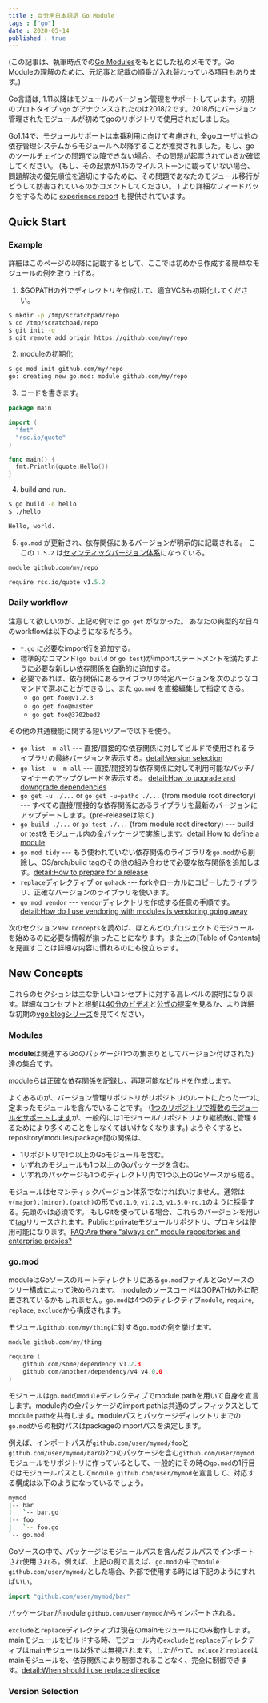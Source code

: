 ```yaml
---
title : 自分用日本語訳 Go Module
tags : ["go"]
date : 2020-05-14
published : true
---
```


(この記事は、執筆時点での[Go Modules](https://github.com/golang/go/wiki/Modules)をもとにした私のメモです。Go Moduleの理解のために、元記事と記載の順番が入れ替わっている項目もあります。)

<!--more-->

Go言語は, 1.11以降はモジュールのバージョン管理をサポートしています。初期のプロトタイプ `vgo` がアナウンスされたのは2018/2です。2018/5にバージョン管理されたモジュールが初めてgoのリポジトリで使用されだしました。

Go1.14で、モジュールサポートは本番利用に向けて考慮され, 全goユーザは他の依存管理システムからモジュールへ以降することが推奨されました。もし、goのツールチェインの問題で以降できない場合、その問題が起票されているか確認してください。
(もし、その起票が1.15のマイルストーンに載っていない場合、問題解決の優先順位を適切にするために、その問題であなたのモジュール移行がどうして妨害されているのかコメントしてください。 ) より詳細なフィードバックをするために [experience report](https://github.com/golang/go/wiki/ExperienceReports) も提供されています。


## Quick Start

### Example

詳細はこのページの以降に記載するとして、ここでは初めから作成する簡単なモジュールの例を取り上げる。

1. $GOPATHの外でディレクトリを作成して、適宜VCSも初期化してください。

```bash
$ mkdir -p /tmp/scratchpad/repo
$ cd /tmp/scratchpad/repo
$ git init -q
$ git remote add origin https://github.com/my/repo
```

2. moduleの初期化

```bash
$ go mod init github.com/my/repo
go: creating new go.mod: module github.com/my/repo
```

3. コードを書きます。

```go:hello.go
package main

import (
  "fmt"
  "rsc.io/quote"
)

func main() {
  fmt.Println(quote.Hello())
}
```

4. build and run.

```bash
$ go build -o hello
$ ./hello

Hello, world.
```

5. `go.mod` が更新され、依存関係にあるバージョンが明示的に記載される。 ここの `1.5.2` は[セマンティックバージョン体系](https://semver.org/)になっている。


```go:go.mod
module github.com/my/repo

require rsc.io/quote v1.5.2
```


### Daily workflow

注意して欲しいのが、上記の例では `go get` がなかった。
あなたの典型的な日々のworkflowは以下のようになるだろう。

- `*.go` に必要なimport行を追加する。
- 標準的なコマンド(`go build` or `go test`)がimportステートメントを満たすように必要な新しい依存関係を自動的に追加する。
- 必要であれば、依存関係にあるライブラリの特定バージョンを次のようなコマンドで選ぶことができるし、また `go.mod` を直接編集して指定できる。
  - `go get foo@v1.2.3`
  - `go get foo@master`
  - `go get foo@3702bed2`


その他の共通機能に関する短いツアーで以下を使う。

- `go list -m all` --- 直接/間接的な依存関係に対してビルドで使用されるライブラリの最終バージョンを表示する。[detail:Version selection](https://github.com/golang/go/wiki/Modules#version-selection)
- `go list -u -m all` --- 直接/間接的な依存関係に対して利用可能なパッチ/マイナーのアップグレードを表示する。 [detail:How to upgrade and downgrade dependencies](https://github.com/golang/go/wiki/Modules#how-to-upgrade-and-downgrade-dependencies)
- `go get -u ./...` or `go get -u=pathc ./...` (from module root directory) --- すべての直接/間接的な依存関係にあるライブラリを最新のバージョンにアップデートします。(pre-releaseは除く)
- `go build ./...` or `go test ./...` (from  module root directory) --- build or testをモジュール内の全パッケージで実施します。[detail:How to define a module](https://github.com/golang/go/wiki/Modules#how-to-define-a-module)
- `go mod tidy` --- もう使われていない依存関係のライブラリを`go.mod`から削除し、OS/arch/build tagのその他の組み合わせで必要な依存関係を追加します。[detail:How to prepare for a release](https://github.com/golang/go/wiki/Modules#how-to-prepare-for-a-release)
- `replace`ディレクティブ or `gohack` --- forkやローカルにコピーしたライブラリ、正確なバージョンのライブラリを使います。
- `go mod vendor` --- `vendor`ディレクトリを作成する任意の手順です。[detail:How do I use vendoring with modules is vendoring going away](https://github.com/golang/go/wiki/Modules#how-do-i-use-vendoring-with-modules-is-vendoring-going-away)


次のセクション`New Concepts`を読めば、ほとんどのプロジェクトでモジュールを始めるのに必要な情報が揃ったことになります。また上の[Table of Contents]を見直すことは詳細な内容に慣れるのにも役立ちます。


## New Concepts

これらのセクションは主な新しいコンセプトに対する高レベルの説明になります。詳細なコンセプトと根拠は[40分のビデオ](https://www.youtube.com/watch?v=F8nrpe0XWRg&list=PLq2Nv-Sh8EbbIjQgDzapOFeVfv5bGOoPE&index=3&t=0s)と[公式の提案](https://golang.org/design/24301-versioned-go)を見るか、より詳細な初期の[vgo blogシリーズ](https://research.swtch.com/vgo)を見てください。


### Modules

**module**は関連するGoのパッケージ(1つの集まりとしてバージョン付けされた)達の集合です。

moduleらは正確な依存関係を記録し、再現可能なビルドを作成します。

よくあるのが、バージョン管理リポジトリがリポジトリのルートにたった一つに定まったモジュールを含んでいることです。
([1つのリポジトリで複数のモジュールをサポートします](https://github.com/golang/go/wiki/Modules#faqs--multi-module-repositories)が、一般的には1モジュール/リポジトリより継続敵に管理するためにより多くのことをしなくてはいけなくなります。)
ようやくすると、repository/modules/package間の関係は、

- 1リポジトリで1つ以上のGoモジュールを含む。
- いずれのモジュールも1つ以上のGoパッケージを含む。
- いずれのパッケージも1つのディレクトリ内で1つ以上のGoソースから成る。

モジュールはセマンティックバージョン体系でなければいけません。通常は`v(major).(minor).(patch)`の形で`v0.1.0`, `v1.2.3`, `v1.5.0-rc.1`のように採番する。先頭の`v`は必須です。
もしGitを使っている場合、これらのバージョンを用いて[tag](https://git-scm.com/book/en/v2/Git-Basics-Tagging)リリースされます。Publicとprivateモジュールリポジトリ、プロキシは使用可能になります。[FAQ:Are there "always on" module repositories and enterprise proxies?](https://github.com/golang/go/wiki/Modules#are-there-always-on-module-repositories-and-enterprise-proxies)

### go.mod

moduleはGoソースのルートディレクトリにある`go.mod`ファイルとGoソースのツリー構成によって決められます。
moduleのソースコードはGOPATHの外に配置されているかもしれません。`go.mod`は4つのディレクティブ`module`, `require`, `replace`, `exclude`から構成されます。

モジュール`github.com/my/thing`に対する`go.mod`の例を挙げます。

```go
module github.com/my/thing

require (
    github.com/some/dependency v1.2.3
    github.com/another/dependency/v4 v4.0.0
)
```

モジュールは`go.mod`の`module`ディレクティブでmodule pathを用いて自身を宣言します。module内の全パッケージのimport pathは共通のプレフィックスとしてmodule pathを共有します。moduleパスとパッケージディレクトリまでの`go.mod`からの相対パスはpackageのimportパスを決定します。

例えば、インポートパスが`github.com/user/mymod/foo`と`github.com/user/mymod/bar`の2つのパッケージを含む`github.com/user/mymod`モジュールをリポジトリに作っているとして、一般的にその時の`go.mod`の1行目ではモジュールパスとして`module github.com/user/mymod`を宣言して、対応する構成は以下のようになっているでしょう。

```bash
mymod
|-- bar
|   `-- bar.go
|-- foo
|   `-- foo.go
`-- go.mod
```

Goソースの中で、パッケージはモジュールパスを含んだフルパスでインポートされ使用される。例えば、上記の例で言えば、`go.mod`の中で`module github.com/user/mymod/`とした場合、外部で使用する時には下記のようにすればいい。

```go
import "github.com/user/mymod/bar"
```

パッケージ`bar`がmodule `github.com/user/mymod`からインポートされる。

`exclude`と`replace`ディレクティブは現在のmainモジュールにのみ動作します。mainモジュールをビルドする時、モジュール内の`exclude`と`replace`ディレクティブはmainモジュール以外では無視されます。したがって、`exluce`と`replace`はmainモジュールを、依存関係により制御されることなく、完全に制御できます。[detail:When should i use replace directice](https://github.com/golang/go/wiki/Modules#when-should-i-use-the-replace-directive)


### Version Selection
